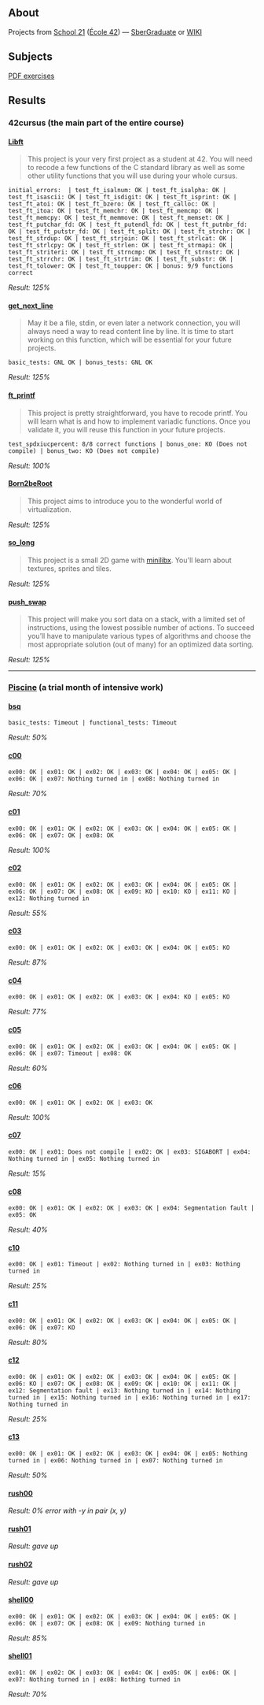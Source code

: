 ## About
Projects from [School 21](https://21-school.ru/) ([École 42](https://42.fr/en/homepage/)) — [SberGraduate](https://sbergraduate.ru/en/21-school/) or [WIKI](https://en.wikipedia.org/wiki/42_(school))



## Subjects
[PDF exercises](/subjects)



## Results
### 42cursus (the main part of the entire course)
#### [Libft](/42cursus/Libft)
> This project is your very first project as a student at 42. You will need to recode a few functions of the C standard library as well as some other utility functions that you will use during your whole cursus.

```trace
initial_errors:  | test_ft_isalnum: OK | test_ft_isalpha: OK | test_ft_isascii: OK | test_ft_isdigit: OK | test_ft_isprint: OK | test_ft_atoi: OK | test_ft_bzero: OK | test_ft_calloc: OK | test_ft_itoa: OK | test_ft_memchr: OK | test_ft_memcmp: OK | test_ft_memcpy: OK | test_ft_memmove: OK | test_ft_memset: OK | test_ft_putchar_fd: OK | test_ft_putendl_fd: OK | test_ft_putnbr_fd: OK | test_ft_putstr_fd: OK | test_ft_split: OK | test_ft_strchr: OK | test_ft_strdup: OK | test_ft_strjoin: OK | test_ft_strlcat: OK | test_ft_strlcpy: OK | test_ft_strlen: OK | test_ft_strmapi: OK | test_ft_striteri: OK | test_ft_strncmp: OK | test_ft_strnstr: OK | test_ft_strrchr: OK | test_ft_strtrim: OK | test_ft_substr: OK | test_ft_tolower: OK | test_ft_toupper: OK | bonus: 9/9 functions correct
```
_Result: 125%_



#### [get_next_line](/42cursus/get_next_line)
> May it be a file, stdin, or even later a network connection, you will always need a way to read content line by line. It is time to start working on this function, which will be essential for your future projects.

```trace
basic_tests: GNL OK | bonus_tests: GNL OK
```
_Result: 125%_



#### [ft_printf](/42cursus/ft_printf)
> This project is pretty straightforward, you have to recode printf. You will learn what is and how to implement variadic functions. Once you validate it, you will reuse this function in your future projects.

```trace
test_spdxiucpercent: 8/8 correct functions | bonus_one: KO (Does not compile) | bonus_two: KO (Does not compile)
```
_Result: 100%_



#### [Born2beRoot](/42cursus/Born2beRoot)
> This project aims to introduce you to the wonderful world of virtualization.

_Result: 125%_



#### [so_long](/42cursus/so_long)
> This project is a small 2D game with [minilibx](https://github.com/42Paris/minilibx-linux). You'll learn about textures, sprites and tiles.

_Result: 125%_



#### [push_swap](/42cursus/push_swap)
> This project will make you sort data on a stack, with a limited set of instructions, using the lowest possible number of actions. To succeed you’ll have to manipulate various types of algorithms and choose the most appropriate solution (out of many) for an optimized data sorting.

_Result: 125%_



---

### [Piscine](https://42.fr/en/admissions/42-piscine/) (a trial month of intensive work)
#### [bsq](/Piscine/bsq)
```trace
basic_tests: Timeout | functional_tests: Timeout
```
_Result: 50%_



#### [c00](/Piscine/c00)
```trace
ex00: OK | ex01: OK | ex02: OK | ex03: OK | ex04: OK | ex05: OK | ex06: OK | ex07: Nothing turned in | ex08: Nothing turned in
```
_Result: 70%_




#### [c01](/Piscine/c01)
```trace
ex00: OK | ex01: OK | ex02: OK | ex03: OK | ex04: OK | ex05: OK | ex06: OK | ex07: OK | ex08: OK
```
_Result: 100%_



#### [c02](/Piscine/c02)
```trace
ex00: OK | ex01: OK | ex02: OK | ex03: OK | ex04: OK | ex05: OK | ex06: OK | ex07: OK | ex08: OK | ex09: KO | ex10: KO | ex11: KO | ex12: Nothing turned in
```
_Result: 55%_



#### [c03](/Piscine/c03)
```trace
ex00: OK | ex01: OK | ex02: OK | ex03: OK | ex04: OK | ex05: KO
```
_Result: 87%_



#### [c04](/Piscine/c04)
```trace
ex00: OK | ex01: OK | ex02: OK | ex03: OK | ex04: KO | ex05: KO
```
_Result: 77%_



#### [c05](/Piscine/c05)
```trace
ex00: OK | ex01: OK | ex02: OK | ex03: OK | ex04: OK | ex05: OK | ex06: OK | ex07: Timeout | ex08: OK
```
_Result: 60%_



#### [c06](/Piscine/c06)
```trace
ex00: OK | ex01: OK | ex02: OK | ex03: OK
```
_Result: 100%_



#### [c07](/Piscine/c07)
```trace
ex00: OK | ex01: Does not compile | ex02: OK | ex03: SIGABORT | ex04: Nothing turned in | ex05: Nothing turned in
```
_Result: 15%_



#### [c08](/Piscine/c08)
```trace
ex00: OK | ex01: OK | ex02: OK | ex03: OK | ex04: Segmentation fault | ex05: OK
```
_Result: 40%_



#### [c10](/Piscine/c10)
```trace
ex00: OK | ex01: Timeout | ex02: Nothing turned in | ex03: Nothing turned in
```
_Result: 25%_



#### [c11](/Piscine/c11)
```trace
ex00: OK | ex01: OK | ex02: OK | ex03: OK | ex04: OK | ex05: OK | ex06: OK | ex07: KO
```
_Result: 80%_



#### [c12](/Piscine/c12)
```trace
ex00: OK | ex01: OK | ex02: OK | ex03: OK | ex04: OK | ex05: OK | ex06: KO | ex07: OK | ex08: OK | ex09: OK | ex10: OK | ex11: OK | ex12: Segmentation fault | ex13: Nothing turned in | ex14: Nothing turned in | ex15: Nothing turned in | ex16: Nothing turned in | ex17: Nothing turned in
```
_Result: 25%_



#### [c13](/Piscine/c13)
```trace
ex00: OK | ex01: OK | ex02: OK | ex03: OK | ex04: OK | ex05: Nothing turned in | ex06: Nothing turned in | ex07: Nothing turned in
```
_Result: 50%_



#### [rush00](/Piscine/rush00)
_Result: 0% error with -y in pair (x, y)_



#### [rush01](/Piscine/rush01)
_Result: gave up_



#### [rush02](/Piscine/rush02)
_Result: gave up_



#### [shell00](/Piscine/shell00)
```trace
ex00: OK | ex01: OK | ex02: OK | ex03: OK | ex04: OK | ex05: OK | ex06: OK | ex07: OK | ex08: OK | ex09: Nothing turned in
```
_Result: 85%_



#### [shell01](/Piscine/shell01)
```trace
ex01: OK | ex02: OK | ex03: OK | ex04: OK | ex05: OK | ex06: OK | ex07: Nothing turned in | ex08: Nothing turned in
```
_Result: 70%_
